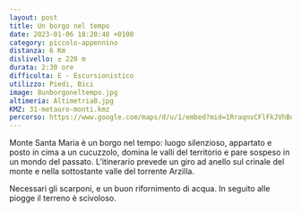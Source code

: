 ```yaml
---
layout: post
title: Un borgo nel tempo
date: 2023-01-06 18:20:48 +0100
category: piccolo-appennino
distanza: 6 Km
dislivello:	± 220 m
durata:	2:30 ore
difficolta:	E - Escursionistico
utilizzo: Piedi, Bici
image: 8unborgoneltempo.jpg
altimeria: Altimetria8.jpg
KMZ: 31-metauro-monti.kmz
percorso: https://www.google.com/maps/d/u/1/embed?mid=1RraqnvCFlFkJVhBqPXE4azZWNeoxesw&ehbc=2E312F
---
```


Monte Santa Maria è un borgo nel tempo: luogo silenzioso, appartato e posto in cima a un cucuzzolo, domina le valli del territorio e pare sospeso in un mondo del passato. L’itinerario prevede un giro ad anello sul crinale del monte e nella sottostante valle del torrente Arzilla.

Necessari gli scarponi, e un buon rifornimento di acqua. In seguito alle piogge il terreno è scivoloso.